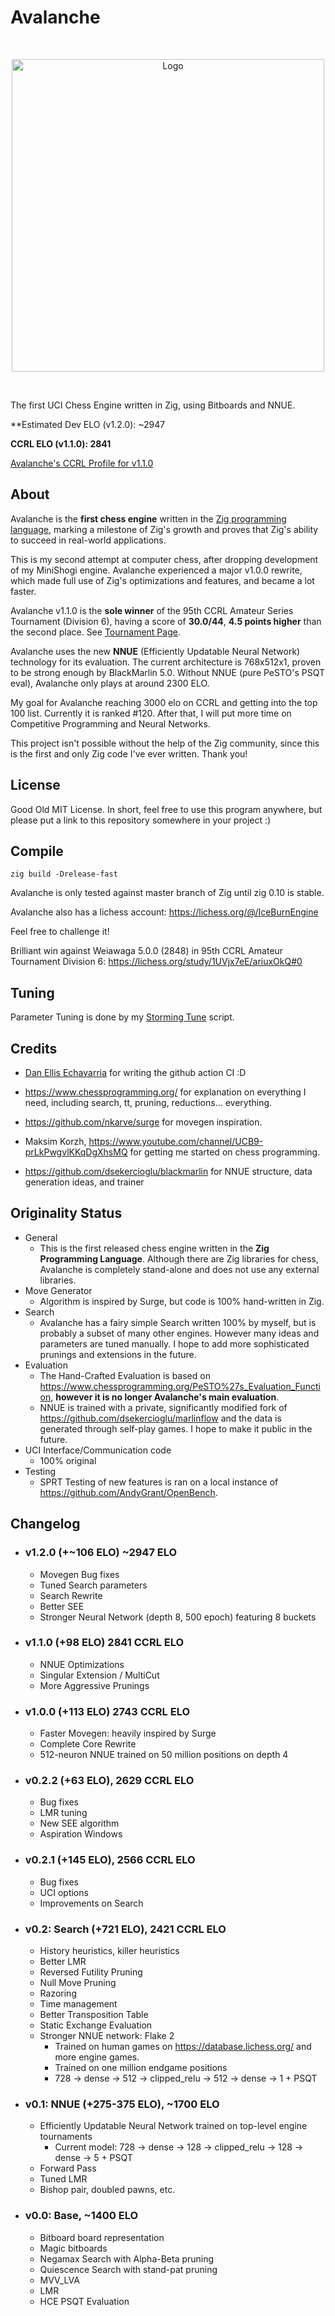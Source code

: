 # Avalanche

<br/>

<p align="center">
<img src="https://user-images.githubusercontent.com/66022611/188289840-33991f45-5afe-4ed1-bfbd-ead91c5a7993.png" alt="Logo" width = "500" height = "500"/>
</p>

<br/>

The first UCI Chess Engine written in Zig, using Bitboards and NNUE.

**Estimated Dev ELO (v1.2.0): ~2947

**CCRL ELO (v1.1.0): 2841**

[Avalanche's CCRL Profile for v1.1.0](https://www.computerchess.org.uk/ccrl/4040/cgi/engine_details.cgi?match_length=30&each_game=1&print=Details&each_game=1&eng=Avalanche%201.1.0%2064-bit#Avalanche_1_1_0_64-bit)

## About

Avalanche is the **first chess engine** written in the [Zig programming language](https://ziglang.org/), marking a milestone of Zig's growth and proves that Zig's ability to succeed in real-world applications.

This is my second attempt at computer chess, after dropping development of my MiniShogi engine. Avalanche experienced a major v1.0.0 rewrite, which made full use of Zig's optimizations and features, and became a lot faster.

Avalanche v1.1.0 is the **sole winner** of the 95th CCRL Amateur Series Tournament (Division 6), having a score of **30.0/44**, **4.5 points higher** than the second place. See [Tournament Page](http://kirill-kryukov.com/chess/discussion-board/viewtopic.php?f=7&t=14438&sid=f5417da1d80faac3b3d6f1530a3b41cc).

Avalanche uses the new **NNUE** (Efficiently Updatable Neural Network) technology for its evaluation.
The current architecture is 768x512x1, proven to be strong enough by BlackMarlin 5.0.
Without NNUE (pure PeSTO's PSQT eval), Avalanche only plays at around 2300 ELO.

My goal for Avalanche reaching 3000 elo on CCRL and getting into the top 100 list. Currently it is ranked #120. After that, I will put more time on Competitive Programming and Neural Networks.

This project isn't possible without the help of the Zig community, since this is the first and only Zig code I've ever written. Thank you!

## License
Good Old MIT License. In short, feel free to use this program anywhere, but please put a link to this repository somewhere in your project :)

## Compile

`zig build -Drelease-fast`

Avalanche is only tested against master branch of Zig until zig 0.10 is stable.

Avalanche also has a lichess account: https://lichess.org/@/IceBurnEngine

Feel free to challenge it!

Brilliant win against Weiawaga 5.0.0 (2848) in 95th CCRL Amateur Tournament Division 6: https://lichess.org/study/1UVjx7eE/ariuxOkQ#0

## Tuning

Parameter Tuning is done by my [Storming Tune](https://github.com/SnowballSH/storming_tune) script.

## Credits

- [Dan Ellis Echavarria](https://github.com/Deecellar) for writing the github action CI :D

- https://www.chessprogramming.org/ for explanation on everything I need, including search, tt, pruning, reductions... everything.
- https://github.com/nkarve/surge for movegen inspiration.
- Maksim Korzh, https://www.youtube.com/channel/UCB9-prLkPwgvlKKqDgXhsMQ for getting me started on chess programming.
- https://github.com/dsekercioglu/blackmarlin for NNUE structure, data generation ideas, and trainer

## Originality Status

- General
    - This is the first released chess engine written in the **Zig Programming Language**. Although there are Zig libraries for chess, Avalanche is completely stand-alone and does not use any external libraries.
- Move Generator
    - Algorithm is inspired by Surge, but code is 100% hand-written in Zig.
- Search
    - Avalanche has a fairy simple Search written 100% by myself, but is probably a subset of many other engines. However many ideas and parameters are tuned manually. I hope to add more sophisticated prunings and extensions in the future.
- Evaluation
    - The Hand-Crafted Evaluation is based on https://www.chessprogramming.org/PeSTO%27s_Evaluation_Function, **however it is no longer Avalanche's main evaluation**.
    - NNUE is trained with a private, significantly modified fork of https://github.com/dsekercioglu/marlinflow and the data is generated through self-play games. I hope to make it public in the future.
- UCI Interface/Communication code
    - 100% original
- Testing
    - SPRT Testing of new features is ran on a local instance of https://github.com/AndyGrant/OpenBench.

## Changelog

- ### v1.2.0 (+~106 ELO) ~2947 ELO
    - Movegen Bug fixes
    - Tuned Search parameters
    - Search Rewrite
    - Better SEE
    - Stronger Neural Network (depth 8, 500 epoch) featuring 8 buckets

- ### v1.1.0 (+98 ELO) 2841 CCRL ELO
    - NNUE Optimizations
    - Singular Extension / MultiCut
    - More Aggressive Prunings

- ### v1.0.0 (+113 ELO) 2743 CCRL ELO
    - Faster Movegen: heavily inspired by Surge
    - Complete Core Rewrite
    - 512-neuron NNUE trained on 50 million positions on depth 4

- ### v0.2.2 (+63 ELO), 2629 CCRL ELO
    - Bug fixes
    - LMR tuning
    - New SEE algorithm
    - Aspiration Windows

- ### v0.2.1 (+145 ELO), 2566 CCRL ELO
    - Bug fixes
    - UCI options
    - Improvements on Search

- ### v0.2: Search  (+721 ELO), 2421 CCRL ELO
    - History heuristics, killer heuristics
    - Better LMR
    - Reversed Futility Pruning
    - Null Move Pruning
    - Razoring
    - Time management
    - Better Transposition Table
    - Static Exchange Evaluation
    - Stronger NNUE network: Flake 2
        - Trained on human games on https://database.lichess.org/ and more engine games.
        - Trained on one million endgame positions
        - 728 -> dense -> 512 -> clipped_relu -> 512 -> dense -> 1 + PSQT

- ### v0.1: NNUE  (+275-375 ELO), ~1700 ELO
    - Efficiently Updatable Neural Network trained on top-level engine tournaments
        - Current model: 728 -> dense -> 128 -> clipped_relu -> 128 -> dense -> 5 + PSQT
    - Forward Pass
    - Tuned LMR
    - Bishop pair, doubled pawns, etc.

- ### v0.0: Base, ~1400 ELO
    - Bitboard board representation
    - Magic bitboards
    - Negamax Search with Alpha-Beta pruning
    - Quiescence Search with stand-pat pruning
    - MVV_LVA
    - LMR
    - HCE PSQT Evaluation
